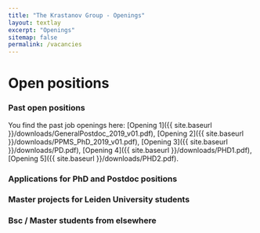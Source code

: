 ```yaml
---
title: "The Krastanov Group - Openings"
layout: textlay
excerpt: "Openings"
sitemap: false
permalink: /vacancies
---
```


# Open positions

### Past open positions

You find the past job openings here:
[Opening 1]({{ site.baseurl }}/downloads/GeneralPostdoc_2019_v01.pdf),
[Opening 2]({{ site.baseurl }}/downloads/PPMS_PhD_2019_v01.pdf),
[Opening 3]({{ site.baseurl }}/downloads/PD.pdf),
[Opening 4]({{ site.baseurl }}/downloads/PHD1.pdf),
[Opening 5]({{ site.baseurl }}/downloads/PHD2.pdf).

### Applications for PhD and Postdoc positions

### Master projects for Leiden University students

### Bsc / Master students from elsewhere

